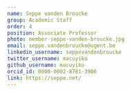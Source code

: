 ```yaml
---
name: Seppe vanden Broucke
group: Academic Staff
order: 4
position: Associate Professor
photo: member-seppe-vanden-broucke.jpg
email: seppe.vandenbroucke@ugent.be
linkedin_username: seppevandenbroucke
twitter_username: macuyiko
github_username: macuyiko
orcid_id: 0000-0002-8781-3906
link: https://seppe.net/
---
```


